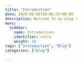 ```yaml
---
title: "Introduction"
date: 2020-06-08T08:06:25+06:00
description: Welcome to my blog !
menu:
  sidebar:
    name: Introduction
    identifier: intro
    weight: 10
tags: ["Introduction", "Blog"]
categories: ["blog"]

---
```


